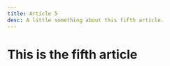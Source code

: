 ```yaml
---
title: Article 5
desc: A little something about this fifth article.
---
```


# This is the fifth article